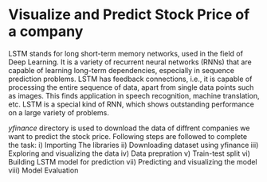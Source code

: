 # Visualize and Predict Stock Price of a company

LSTM stands for long short-term memory networks, used in the field of Deep Learning. It is a variety of recurrent neural networks (RNNs) that are capable of learning long-term dependencies, especially in sequence prediction problems. LSTM has feedback connections, i.e., it is capable of processing the entire sequence of data, apart from single data points such as images. This finds application in speech recognition, machine translation, etc. LSTM is a special kind of RNN, which shows outstanding performance on a large variety of problems.

_yfinance_ directory is used to download the data of diffrent companies we want to predict the stock price.
Following steps are followed to complete the task:
i) Importing The libraries
ii) Downloading dataset using yfinance 
iii) Exploring and visualizing the data
iv) Data prepration
v) Train-test split
vi) Building LSTM model for prediction
vii) Predicting and visualizing the model
viii) Model Evaluation

